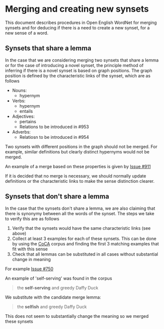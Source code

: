 Merging and creating new synsets
================================

This document describes procedures in Open English WordNet for merging synsets and for 
deducing if there is a need to create a new synset, for a new sense of a word.

Synsets that share a lemma
--------------------------

In the case that we are considering merging two synsets that share a lemma or for the
case of introducing a novel synset, the principle method of inferring if there is a novel
synset is based on graph positions. The graph position is defined by the characteristic
links of the synset, which are as follows

* Nouns:
  * hypernym
* Verbs:
  * hypernym
  * entails
* Adjectives:
  * pertains
  * Relations to be introduced in #953
* Adverbs:
  * Relatiosn to be introduced in #954

Two synsets with different positions in the graph should not be merged. For example,
similar definitions but clearly distinct hypernyms would not be merged.

An example of a merge based on these properties is given by [Issue #911](https://github.com/globalwordnet/english-wordnet/issues/911)

If it is decided that no merge is necessary, we should normally update definitions
or the characteristic links to make the sense distinction clearer.

Synsets that don't share a lemma
--------------------------------

In the case that the synsets don't share a lemma, we are also claiming that there
is synonymy between all the words of the synset. The steps we take to verify this
are as follows

1. Verify that the synsets would have the same characteristic links (see above)
2. Collect at least 3 examples for each of these synsets. This can be done by
   using the [CoCA](https://www.english-corpora.org/coca/) corpus and finding 
   the first 3 matching examples that fit with this sense
3. Check that all lemmas can be substituted in all cases without substantial change in meaning

For example [Issue #750](https://github.com/globalwordnet/english-wordnet/issues/750)

An example of 'self-serving' was found in the corpus

> the __self-serving__ and greedy Daffy Duck

We substitute with the candidate merge lemma:

> the __selfish__ and greedy Daffy Duck

This does not seem to substantially change the meaning so we merged these synsets

